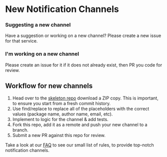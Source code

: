 
# New Notification Channels

### Suggesting a new channel
Have a suggestion or working on a new channel? Please create a new issue for that service.

### I'm working on a new channel
Please create an issue for it if it does not already exist, then PR you code for review.

## Workflow for new channels

1) Head over to the [skeleton repo](https://github.com/laravel-notification-channels/skeleton) download a ZIP copy. This is important, to ensure you start from a fresh commit history.
2) Use find/replace to replace all of the placeholders with the correct values (package name, author name, email, etc).
3) Implement to logic for the channel & add tests.
4) Fork this repo, add it as a remote and push your new channel to a branch.
5) Submit a new PR against this repo for review.

Take a look at our [FAQ](http://laravel-notification-channels.com/) to see our small list of rules, to provide top-notch notification channels.
